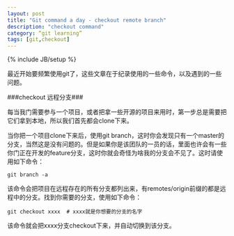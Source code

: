 ```yaml
---
layout: post
title: "Git command a day - checkout remote branch"
description: "checkout command"
category: “git learning”
tags: [git,checkout]
---
```

{% include JB/setup %}

最近开始要频繁使用git了，这些文章在于纪录使用的一些命令，以及遇到的一些问题。

###checkout 远程分支###

每当我门需要参与一个项目，或者把拿一些开源的项目来用时，第一步总是需要把它们拿到本地，所以我们首先都会clone下来。

当你把一个项目clone下来后，使用git branch，这时你会发现只有一个master的分支，当然这是没有问题的。但是如果你是该团队的一员的话，里面也许会有一些你门正在开发的feature分支，这时你就会奇怪为啥我的分支会不见了。这时请使用如下命令：

	git branch -a

该命令会把项目在远程存在的所有分支都列出来，有remotes/origin前缀的都是远程中的分支。找到你需要的分支，使用如下命令：

	git checkout xxxx  # xxxx就是你想要的分支的名字

该命令就会把xxxx分支checkout下来，并自动切换到该分支。